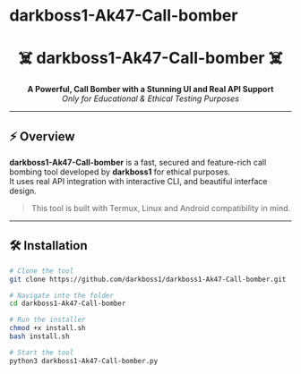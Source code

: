 # darkboss1-Ak47-Call-bomber
<h1 align="center">
  ☠️ darkboss1-Ak47-Call-bomber ☠️
</h1>

<p align="center">
  <b>A Powerful,  Call Bomber with a Stunning UI and Real API Support</b><br>
  <i>Only for Educational & Ethical Testing Purposes</i>
</p>

---

## ⚡ Overview

**darkboss1-Ak47-Call-bomber** is a fast, secured and feature-rich call bombing tool developed by <b>darkboss1</b> for ethical purposes.  
It uses real API integration with interactive CLI, and beautiful interface design.

> This tool is built with Termux, Linux and Android compatibility in mind.

---
## 🛠️ Installation

```bash
# Clone the tool
git clone https://github.com/darkboss1/darkboss1-Ak47-Call-bomber.git

# Navigate into the folder
cd darkboss1-Ak47-Call-bomber

# Run the installer
chmod +x install.sh
bash install.sh

# Start the tool
python3 darkboss1-Ak47-Call-bomber.py
